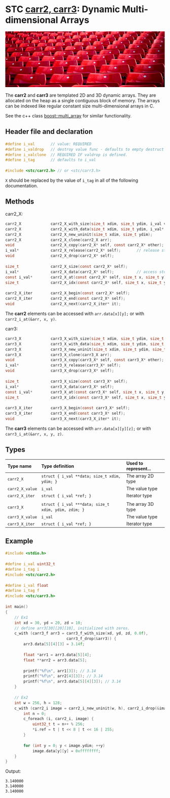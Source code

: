 # STC [carr2, carr3](../include/stc/carray.h): Dynamic Multi-dimensional Arrays
![Array](pics/array.jpg)

The **carr2** and **carr3** are templated 2D and 3D dynamic arrays. They are allocated on the heap as a single
contiguous block of memory. The arrays can be indexed like regular constant size multi-dimensional arrays in C.

See the c++ class [boost::multi_array](https://www.boost.org/doc/libs/release/libs/multi_array) for similar functionality.

## Header file and declaration

```c
#define i_val       // value: REQUIRED
#define i_valdrop   // destroy value func - defaults to empty destruct
#define i_valclone  // REQUIRED IF valdrop is defined.
#define i_tag       // defaults to i_val

#include <stc/carr2.h> // or <stc/carr3.h>
```
`X` should be replaced by the value of `i_tag` in all of the following documentation.

## Methods

carr2_X:
```c
carr2_X             carr2_X_with_size(size_t xdim, size_t ydim, i_val val);
carr2_X             carr2_X_with_data(size_t xdim, size_t ydim, i_val* array);
carr2_X             carr2_X_new_uninit(size_t xdim, size_t ydim);
carr2_X             carr2_X_clone(carr2_X arr);
void                carr2_X_copy(carr2_X* self, const carr2_X* other);
i_val*              carr2_X_release(carr2_X* self);       // release storage (not freed)
void                carr2_X_drop(carr2_X* self);

size_t              carr2_X_size(const carr2_X* self);
i_val*              carr2_X_data(carr2_X* self);          // access storage data
const i_val*        carr2_X_at(const carr2_X* self, size_t x, size_t y);
size_t              carr2_X_idx(const carr2_X* self, size_t x, size_t y);

carr2_X_iter        carr2_X_begin(const carr2_X* self);
carr2_X_iter        carr2_X_end(const carr2_X* self);
void                carr2_X_next(carr2_X_iter* it);
```
The **carr2** elements can be accessed with `arr.data[x][y];` or with `carr2_i_at(&arr, x, y)`.

carr3:
```c
carr3_X             carr3_X_with_size(size_t xdim, size_t ydim, size_t zdim, i_val val);
carr3_X             carr3_X_with_data(size_t xdim, size_t ydim, size_t zdim, i_val* array);
carr3_X             carr3_X_new_uninit(size_t xdim, size_t ydim, size_t zdim);
carr3_X             carr3_X_clone(carr3_X arr);
void                carr3_X_copy(carr3_X* self, const carr3_X* other);
i_val*              carr3_X_release(carr3_X* self);                               // release storage (not freed)
void                carr3_X_drop(carr3_X* self);

size_t              carr3_X_size(const carr3_X* self);
i_val*              carr3_X_data(carr3_X* self);                                  // storage data
const i_val*        carr3_X_at(const carr3_X* self, size_t x, size_t y, size_t z);
size_t              carr3_X_idx(const carr3_X* self, size_t x, size_t y, size_t z);

carr3_X_iter        carr3_X_begin(const carr3_X* self);
carr3_X_iter        carr3_X_end(const carr3_X* self);
void                carr3_X_next(carr3_X_iter* it);
```
The **carr3** elements can be accessed with `arr.data[x][y][z];` or with `carr3_i_at(&arr, x, y, z)`.

## Types

| Type name         | Type definition                                      | Used to represent... |
|:------------------|:-----------------------------------------------------|:---------------------|
| `carr2_X`         | `struct { i_val **data; size_t xdim, ydim; }`        | The array 2D type    |
| `carr2_X_value`   | `i_val`                                              | The value type       |
| `carr2_X_iter`    | `struct { i_val *ref; }`                             | Iterator type        |
|                   |                                                      |                      |
| `carr3_X`         | `struct { i_val ***data; size_t xdim, ydim, zdim; }` | The array 3D type    |
| `carr3_X_value`   | `i_val`                                              | The value type       |
| `carr3_X_iter`    | `struct { i_val *ref; }`                             | Iterator type        |

## Example
```c
#include <stdio.h>

#define i_val uint32_t
#define i_tag i
#include <stc/carr2.h>

#define i_val float
#define i_tag f
#include <stc/carr3.h>

int main()
{
    // Ex1
    int xd = 30, yd = 20, zd = 10;
    // define arr3[30][20][10], initialized with zeros.
    c_with (carr3_f arr3 = carr3_f_with_size(xd, yd, zd, 0.0f), 
                           carr3_f_drop(&arr3)) {
        arr3.data[5][4][3] = 3.14f;

        float *arr1 = arr3.data[5][4];
        float **arr2 = arr3.data[5];

        printf("%f\n", arr1[3]); // 3.14
        printf("%f\n", arr2[4][3]); // 3.14
        printf("%f\n", arr3.data[5][4][3]); // 3.14
    }

    // Ex2
    int w = 256, h = 128;
    c_with (carr2_i image = carr2_i_new_uninit(w, h), carr2_i_drop(&image)) {
        int n = 0;
        c_foreach (i, carr2_i, image) {
            uint32_t t = n++ % 256;
            *i.ref = t | t << 8 | t << 16 | 255;
        }

        for (int y = 0; y < image.ydim; ++y)
            image.data[y][y] = 0xffffffff;
    }
}
```
Output:
```
3.140000
3.140000
3.140000
```

